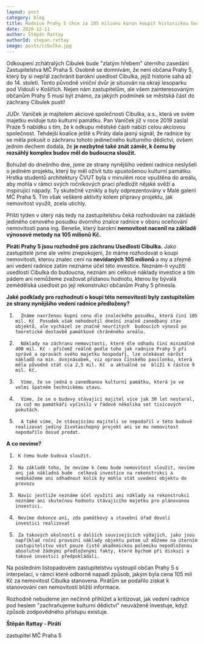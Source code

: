 ```yaml
---
layout: post
category: blog
title: Radnice Prahy 5 chce za 105 milionu korun koupit historickou barokní usedlost Cibulka, ALE neví co s ní!
date: 2020-12-11
author: Štěpán Rattay
authorId: stepan.rattay
image: posts/cibulka.jpg
---
```


Odkoupení zchátralých Cibulek bude  "zlatým hřebem" úterního zasedání Zastupitelstva MČ Praha 5. Osobně se domnívám, že není občana Prahy 5, který by si nepřál zachránit barokní usedlost Cibulka, jejíž historie sahá až do 14. století. Tento původně viniční dvůr je situován na okraji lesoparku pod Vidoulí v Košířích. Nejen nám zastupitelům, ale všem zainteresovaným občanům Prahy 5 musí být známo, za jakých podmínek se městská část do záchrany Cibulek pustí!

JUDr. Vaníček je majitelem akciové společnosti Cibulka, a.s., která ve svém majetku eviduje tuto kulturní památku. Pan Vaníček již v roce 2019 zaslal Praze 5 nabídku s tím, že k odkupu městské části nabízí celou akciovou společnost. Tehdejší koalice ještě s Piráty dala jasný signál, že radnice by se měla pokusit o záchranu tohoto jedinečného kulturního dědictví, ovšem jedním dechem dodala, že **je nezbytné také znát záměr, k čemu by rozsáhlý komplex budov měl do budoucna sloužit.**

Bohužel do dnešního dne, jsme ze strany nynějšího vedení radnice neslyšeli o jediném projektu, který by měl oživit tuto spustošenou kulturní památku. Hrstka studentů architektury ČVUT byla v minulém roce vpuštěna do areálu, aby mohla v rámci svých ročníkových prací předložit nějaké svěží a inspirující nápady. Ty skutečně vznikly a byly odprezentovány v Malé galerii MČ Praha 5. Tím však veškeré aktivity kolem přípravy projektu, jak nemovitost využít, zcela utichly.

Příští týden v úterý nás tedy na zastupitelstvu čeká rozhodování na základě jediného cenového posudku dvorního znalce radnice v oboru oceňování nemovitostí pana ing. Beneše, který barokní **nemovitost nacenil na základě výnosové metody na 105 milionů Kč.**

**Piráti Prahy 5 jsou rozhodně pro záchranu Usedlosti Cibulka.** Jako zastupitelé jsme ale velmi znepokojeni, že máme rozhodovat o koupi nemovitosti, kterou znalec cení na **nevídaných 105 milionů** a my a zřejmě ani vedení radnice zatím neznáme účel této investice. Neznám-li využití usedlosti Cibulka do budoucna, neznám ani celkové náklady investice a tím pádem ani nemůžeme zvažovat přidanou hodnotu, kterou by bývalá zemědělská usedlost po její rekonstrukci občanům Prahy 5 přinesla.

**Jaké podklady pro rozhodnutí o koupi této nemovitosti byly zastupitelům ze strany nynějšího vedení radnice předloženy?**
1.       Známe navrženou kupní cenu dle znaleckého posudku, která činí 105 mil. Kč  Posudek však nehodnotil dnešní značně zanedbaný stav objektů, ale vycházel ze značně neurčitých  budoucích výnosů po teoretické dostavbě památkově chráněného areálu. 
2.       Náklady na záchranu nemovitosti, které dle odhadu činí minimálně 400 mil. Kč - přičemž reálně podle toho jak radnice Prahy 5 při správě a opravách svého majetku hospodaří, lze očekávat nárůst nákladů na min. dvojnásobek, viz oprava Čínského pavilonku, která měla původně stát cca 2,5 mil. Kč  a aktuálně se  blíží k částce 9 mil. Kč.
3.       Víme, že se jedná o zanedbanou kulturní památku, která je ve velmi špatném technickému stavu.
4.       Víme, že se o budovy stávající majitel více jak 30 let nestaral, za což mu památkáři vyčinili v řádově několika set tisícových pokutách.
5.       A také víme, že stávajícímu majiteli se nepodařil v této budově realizovat jediný životaschopný projekt ani se mu nemovitost nepodařilo dosud prodat.

**A co nevíme?**
1.      K čemu bude budova sloužit.
2.      Na základě toho, že nevíme k čemu bude nemovitost sloužit, nevíme ani jak nákladná bude  celková investice na rekonstrukci a nedokážeme ani odhadnout kolik by mohlo stát uvedení objektu do provozu
3.      Navíc jestliže neznáme účel využití ani náklady na rekonstrukci neznáme ani skutečnou hodnotu stávajícího majetku pro plánovanou investici.
4.      Nevíme dokonce ani, zda památkový a stavební úřad dovolí  investici realizovat
5.      Za takových okolností o dalších souvisejících výdajích, jako jsou například roční provozní náklady objektu potom už můžeme na úterním zastupitelstvu vést pouze čistě akademickou polemiku nepodloženou absolutně žádnými předloženými fakty, které bychom při diskuzi o takové investici předpokládali.

Na posledním listopadovém zastupitelstvu vystoupil občan Prahy 5 s interpelací, v rámci které odborně napadl způsob, jakým byla cena 105 mil Kč za nemovitost Cibulka stanovena. Pirátům se podařilo získat k stanovování cen nemovitostí bližší informace. 

Rozhodně nebudeme jen nečinně přihlížet a kritizovat, jak vedení radnice pod heslem "zachraňujeme kulturní dědictví" neuváženě investuje, když způsob zodpovědného přístupu existuje.

**Štěpán Rattay - Piráti**

zastupitel MČ Praha 5

